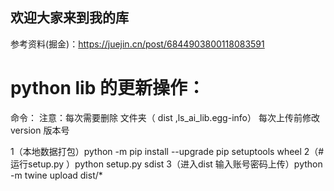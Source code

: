 ## 欢迎大家来到我的库

参考资料(掘金)：https://juejin.cn/post/6844903800118083591

# python  lib 的更新操作：

命令： 注意：每次需要删除 文件夹（ dist ,ls_ai_lib.egg-info） 每次上传前修改 version 版本号

1（本地数据打包）python -m pip install --upgrade pip setuptools wheel 
2（# 运行setup.py ）python setup.py sdist 
3（进入dist 输入账号密码上传）python -m twine upload dist/*


